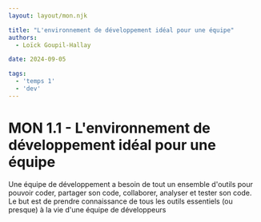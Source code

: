 ```yaml
---
layout: layout/mon.njk

title: "L'environnement de développement idéal pour une équipe"
authors:
  - Loïck Goupil-Hallay

date: 2024-09-05

tags:
  - 'temps 1'
  - 'dev'
---
```


# MON 1.1 - L'environnement de développement idéal pour une équipe
Une équipe de développement a besoin de tout un ensemble d'outils pour pouvoir coder, partager son code, collaborer, analyser et tester son code.
Le but est de prendre connaissance de tous les outils essentiels (ou presque) à la vie d'une équipe de développeurs
